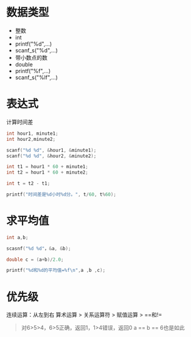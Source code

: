 # 数据类型
* 整数
 * int
 * printf("%d",...)
 * scanf_s("%d",...)
* 带小数点的数
 * double
 * printf("%f",...)
 * scanf_s("%lf",...)
  
# 表达式
计算时间差
```c
int hour1, minute1;
int hour2,minute2;

scanf("%d %d", &hour1, &minute1);
scanf("%d %d", &hour2, &minute2);

int t1 = hour1 * 60 + minute1;
int t2 = hour1 * 60 + minute2;

int t = t2 - t1;

printf("时间差是%d小时%d分。", t/60, t%60);
```

# 求平均值
```c
int a,b;

scasnf("%d %d"，&a, &b);

double c = (a+b)/2.0;

printf("%d和%d的平均值=%f\n",a ,b ,c);
```

# 优先级
连续运算：从左到右
算术运算 > 关系运算符 > 赋值运算 > ==和!=
> 对6>5>4，6>5正确，返回1，1>4错误，返回0
> a == b == 6也是如此

